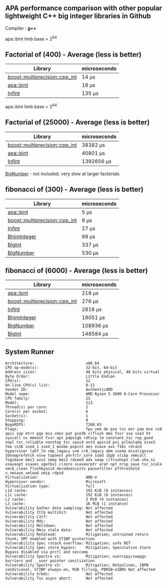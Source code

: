 ## **APA performance comparison with other popular lightweight C++ big integer libraries in Github**

Compiler : **g++**


apa::bint limb base = 2<sup>64</sup>

## **Factorial of (400) - Average (less is better)**

| Library | microseconds |
| ------- | ----------- |
| [boost::multiprecision::cpp_int](https://github.com/boostorg/multiprecision) | 14 μs |
| [apa::bint](https://github.com/mrdcvlsc/APA) | 18 μs |
| [InfInt](https://github.com/sercantutar/infint) | 135 μs |


apa::bint limb base = 2<sup>64</sup>

## **Factorial of (25000) - Average (less is better)**

| Library | microseconds |
| ------- | ----------- |
| [boost::multiprecision::cpp_int](https://github.com/boostorg/multiprecision) | 38382 μs |
| [apa::bint](https://github.com/mrdcvlsc/APA) | 40801 μs |
| [InfInt](https://github.com/sercantutar/infint) | 1392656 μs |

[BigNumber](https://github.com/Limeoats/BigNumber) - not included, very slow at larger factorials
## **fibonacci of (300) - Average (less is better)**


| Library | microseconds |
| ------- | ----------- |
| [apa::bint](https://github.com/mrdcvlsc/APA) | 5 μs |
| [boost::multiprecision::cpp_int](https://github.com/boostorg/multiprecision) | 8 μs |
| [InfInt](https://github.com/sercantutar/infint) | 27 μs |
| [BhimInteger](https://github.com/kothariji/BhimIntegers) | 99 μs |
| [BigInt](https://github.com/faheel/BigInt) | 337 μs |
| [BigNumber](https://github.com/Limeoats/BigNumber) | 530 μs |

## **fibonacci of (6000) - Average (less is better)**


| Library | microseconds |
| ------- | ----------- |
| [apa::bint](https://github.com/mrdcvlsc/APA) | 218 μs |
| [boost::multiprecision::cpp_int](https://github.com/boostorg/multiprecision) | 276 μs |
| [InfInt](https://github.com/sercantutar/infint) | 2816 μs |
| [BhimInteger](https://github.com/kothariji/BhimIntegers) | 18051 μs |
| [BigNumber](https://github.com/Limeoats/BigNumber) | 108936 μs |
| [BigInt](https://github.com/faheel/BigInt) | 148584 μs |


## System Runner

```
Architecture:                       x86_64
CPU op-mode(s):                     32-bit, 64-bit
Address sizes:                      48 bits physical, 48 bits virtual
Byte Order:                         Little Endian
CPU(s):                             12
On-line CPU(s) list:                0-11
Vendor ID:                          AuthenticAMD
Model name:                         AMD Ryzen 5 3600 6-Core Processor
CPU family:                         23
Model:                              113
Thread(s) per core:                 2
Core(s) per socket:                 6
Socket(s):                          1
Stepping:                           0
BogoMIPS:                           7200.03
Flags:                              fpu vme de pse tsc msr pae mce cx8 apic sep mtrr pge mca cmov pat pse36 clflush mmx fxsr sse sse2 ht syscall nx mmxext fxsr_opt pdpe1gb rdtscp lm constant_tsc rep_good nopl tsc_reliable nonstop_tsc cpuid extd_apicid pni pclmulqdq ssse3 fma cx16 sse4_1 sse4_2 movbe popcnt aes xsave avx f16c rdrand hypervisor lahf_lm cmp_legacy svm cr8_legacy abm sse4a misalignsse 3dnowprefetch osvw topoext perfctr_core ssbd ibpb stibp vmmcall fsgsbase bmi1 avx2 smep bmi2 rdseed adx smap clflushopt clwb sha_ni xsaveopt xsavec xgetbv1 clzero xsaveerptr arat npt nrip_save tsc_scale vmcb_clean flushbyasid decodeassists pausefilter pfthreshold v_vmsave_vmload umip rdpid
Virtualization:                     AMD-V
Hypervisor vendor:                  Microsoft
Virtualization type:                full
L1d cache:                          192 KiB (6 instances)
L1i cache:                          192 KiB (6 instances)
L2 cache:                           3 MiB (6 instances)
L3 cache:                           16 MiB (1 instance)
Vulnerability Gather data sampling: Not affected
Vulnerability Itlb multihit:        Not affected
Vulnerability L1tf:                 Not affected
Vulnerability Mds:                  Not affected
Vulnerability Meltdown:             Not affected
Vulnerability Mmio stale data:      Not affected
Vulnerability Retbleed:             Mitigation; untrained return thunk; SMT enabled with STIBP protection
Vulnerability Spec rstack overflow: Mitigation; safe RET
Vulnerability Spec store bypass:    Mitigation; Speculative Store Bypass disabled via prctl and seccomp
Vulnerability Spectre v1:           Mitigation; usercopy/swapgs barriers and __user pointer sanitization
Vulnerability Spectre v2:           Mitigation; Retpolines, IBPB conditional, STIBP always-on, RSB filling, PBRSB-eIBRS Not affected
Vulnerability Srbds:                Not affected
Vulnerability Tsx async abort:      Not affected
```
